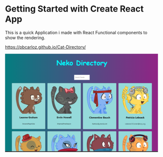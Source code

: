 # Getting Started with Create React App

This is a quick Application i made with React Functional components to show the rendering.

https://pbcarloz.github.io/Cat-Directory/


![alt text](https://github.com/pbcarloz/Cat-Directory/blob/master/src/media.PNG?raw=true)


